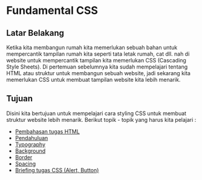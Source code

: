 # Fundamental CSS

## Latar Belakang

Ketika kita membangun rumah kita memerlukan sebuah bahan untuk mempercantik tampilan rumah kita seperti tata letak rumah, cat dll. nah di website untuk mempercantik tampilan kita memerlukan CSS (Cascading Style Sheets). Di pertemuan sebelumnya kita sudah mempelajari tentang HTML atau struktur untuk membangun sebuah website, jadi sekarang kita memerlukan CSS untuk membuat tampilan website kita lebih menarik.

## Tujuan

Disini kita bertujuan untuk mempelajari cara styling CSS untuk membuat struktur website lebih menarik. Berikut topik - topik yang harus kita pelajari :

- [Pembahasan tugas HTML]()
- [Pendahuluan](https://www.w3schools.com/css/css_intro.asp)
- [Typography](https://www.w3schools.com/css/css_font.asp)
- [Background](https://www.w3schools.com/css/css_background.asp)
- [Border](https://www.w3schools.com/css/css_border.asp)
- [Spacing](https://www.w3schools.com/css/css_text_spacing.asp)
- [Briefing tugas CSS (Alert, Button)]()
